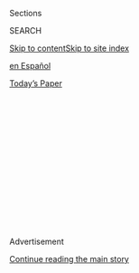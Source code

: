<div id="app">

<div>

<div>

<div>

<div class="NYTAppHideMasthead css-1q2w90k e1suatyy0">

<div class="section css-ui9rw0 e1suatyy2">

<div class="css-eph4ug er09x8g0">

<div class="css-6n7j50">

</div>

<span class="css-1dv1kvn">Sections</span>

<div class="css-10488qs">

<span class="css-1dv1kvn">SEARCH</span>

</div>

[Skip to content](#site-content)[Skip to site index](#site-index)

</div>

<div id="masthead-section-label" class="css-1wr3we4 eaxe0e00">

[en
Español](https://www.nytimes3xbfgragh.onion/es/)

</div>

<div class="css-10698na e1huz5gh0">

</div>

</div>

<div id="masthead-bar-one" class="section hasLinks css-15hmgas e1csuq9d3">

<div class="css-uqyvli e1csuq9d0">

</div>

<div class="css-1uqjmks e1csuq9d1">

</div>

<div class="css-9e9ivx">

[](https://myaccount.nytimes3xbfgragh.onion/auth/login?response_type=cookie&client_id=vi)

</div>

<div class="css-1bvtpon e1csuq9d2">

[Today’s
Paper](https://www.nytimes3xbfgragh.onion/section/todayspaper)

</div>

</div>

</div>

</div>

<div data-aria-hidden="false">

<div id="site-content" data-role="main">

<div>

<div class="css-1aor85t" style="opacity:0.000000001;z-index:-1;visibility:hidden">

<div class="css-1hqnpie">

<div class="css-epjblv">

<span class="css-17xtcya">[en
Español](/es/)</span><span class="css-x15j1o">|</span><span class="css-fwqvlz">No
se puede escapar de los piojos, ni siquiera a casi 2000 metros bajo la
superficie del
océano</span>

</div>

<div class="css-k008qs">

<div class="css-1iwv8en">

<span class="css-18z7m18"></span>

<div>

</div>

</div>

<span class="css-1n6z4y">https://nyti.ms/31FgxjO</span>

<div class="css-1705lsu">

<div class="css-4xjgmj">

<div class="css-4skfbu" data-role="toolbar" data-aria-label="Social Media Share buttons, Save button, and Comments Panel with current comment count" data-testid="share-tools">

  - 
  - 
  - 
  - 
    
    <div class="css-6n7j50">
    
    </div>

  - 

</div>

</div>

</div>

</div>

</div>

</div>

<div class="css-13pd83m">

</div>

<div id="top-wrapper" class="css-1sy8kpn">

<div id="top-slug" class="css-l9onyx">

Advertisement

</div>

[Continue reading the main
story](#after-top)

<div class="ad top-wrapper" style="text-align:center;height:100%;display:block;min-height:250px">

<div id="top" class="place-ad" data-position="top" data-size-key="top">

</div>

</div>

<div id="after-top">

</div>

</div>

<div>

<div id="sponsor-wrapper" class="css-1hyfx7x">

<div id="sponsor-slug" class="css-19vbshk">

Supported by

</div>

[Continue reading the main
story](#after-sponsor)

<div id="sponsor" class="ad sponsor-wrapper" style="text-align:center;height:100%;display:block">

</div>

<div id="after-sponsor">

</div>

</div>

<div class="css-186x18t">

Mundo
animal

</div>

<div class="css-1vkm6nb ehdk2mb0">

# No se puede escapar de los piojos, ni siquiera a casi 2000 metros bajo la superficie del océano

</div>

Una especie de insectos vive en el cuerpo de los elefantes marinos
mientras pasan meses en el mar, soportando los cambios de presión de las
profundas y largas inmersiones de esos mamíferos.

<div class="css-79elbk" data-testid="photoviewer-wrapper">

<div class="css-z3e15g" data-testid="photoviewer-wrapper-hidden">

</div>

<div class="css-1a48zt4 ehw59r15" data-testid="photoviewer-children">

![<span class="css-16f3y1r e13ogyst0" data-aria-hidden="true">Los piojos
Lepidophthirus macrorhini habitan en las extremidades posteriores de los
elefantes marinos del sur, que pasan casi 10 meses al año en aguas
antárticas y pueden permanecer bajo el agua durante casi dos horas
seguidas.</span><span class="css-cnj6d5 e1z0qqy90" itemprop="copyrightHolder"><span class="css-1ly73wi e1tej78p0">Credit...</span><span><span>Laboratorio
Leonardi</span></span></span>](https://static01.graylady3jvrrxbe.onion/images/2020/09/01/science/26tb-lice-ES-1/merlin_176170911_4d2970b6-edc4-45ea-a810-14b32c4a56d3-articleLarge.jpg?quality=75&auto=webp&disable=upscale)

</div>

</div>

<div class="css-18e8msd">

<div class="css-vp77d3 epjyd6m0">

<div class="css-1baulvz">

Por <span class="css-1baulvz last-byline" itemprop="name">Priyanka
Runwal</span>

</div>

</div>

  - 
    
    <div class="css-ld3wwf e16638kd2">
    
    29 de agosto de
    2020
    
    </div>

  - 
    
    <div class="css-4xjgmj">
    
    <div class="css-d8bdto" data-role="toolbar" data-aria-label="Social Media Share buttons, Save button, and Comments Panel with current comment count" data-testid="share-tools">
    
      - 
      - 
      - 
      - 
        
        <div class="css-6n7j50">
        
        </div>
    
      - 
    
    </div>
    
    </div>

</div>

<div class="css-mdjrty">

[Read in
English](https://www.nytimes3xbfgragh.onion/2020/08/26/science/lice-elephant-seals.html "Read in English")

</div>

</div>

<div class="section meteredContent css-1r7ky0e" name="articleBody" itemprop="articleBody">

<div class="css-1fanzo5 StoryBodyCompanionColumn">

<div class="css-53u6y8">

[Regístrate para recibir nuestro
boletín](https://www.nytimes3xbfgragh.onion/newsletters/el-times) con
lo mejor de The New York Times.

-----

Bajo el mar, la vida es más sabrosa, a menos que seas un insecto. Quizás
has visto algunos bichos flotando en la superficie de un estanque o
incluso [creando su propia burbuja de
buceo](https://www.nytimes3xbfgragh.onion/2017/11/21/science/diving-flies-mono-lake.html)
para sumergirse en los lagos interiores. Pero, en mar abierto,
prácticamente no hay insectos.

Sin embargo, si miras de cerca las aletas posteriores de los elefantes
marinos del sur, encontrarás unos insectos que han logrado tener una
vida parcialmente acuática. Los piojos de la especie Lepidophthirus
macrorhini habitan en las extremidades traseras de estos mamíferos
acuáticos de gran tamaño, los cuales pasan casi 10 meses del año en
aguas antárticas y se sumergen hasta 1981 metros por debajo de la
superficie oceánica en busca de comida e incluso pueden quedarse ahí
casi dos horas seguidas.

Estos piojos tal vez sean los insectos que pueden sobrevivir a mayores
profundidades en los ecosistemas marinos, según un
[estudio](https://jeb.biologists.org/content/early/2020/07/16/jeb.226811)
publicado en julio en la revista Journal of Experimental Biology. Al
tolerar ambientes tan extremos, los piojos de los elefantes marinos
pueden ayudar a los científicos a resolver el misterio de por qué hay
tan pocos insectos en la vastedad del océano.

Los especímenes de L. macrorhini son piojos parasitarios que chupan
sangre y anidan en la capa superior de la piel del elefante marino para
alimentarse. En 2015, María Soledad Leonardi, bióloga marina del
Instituto de Biología de Organismos Marinos en Argentina, encontró
piojos vivos en los elefantes marinos machos que salían a la superficie
para aparearse en la isla Rey Jorge, cerca de la costa de la Antártida.

</div>

</div>

<div class="css-1fanzo5 StoryBodyCompanionColumn">

<div class="css-53u6y8">

“Se pueden ver a simple vista”, afirmó. “Parecen cangrejos miniatura”.

En su opinión, la presencia de piojos en los elefantes marinos adultos
que salen a la superficie tras extensas excursiones submarinas sugiere
que los insectos pueden sobrevivir a las inmersiones profundas y las
subidas pronunciadas en los trayectos acuáticos de los elefantes
marinos. Eso querría decir que los piojos tal vez son capaces de
soportar la presión aplastante de las profundidades del océano.

</div>

</div>

<div class="css-79elbk" data-testid="photoviewer-wrapper">

<div class="css-z3e15g" data-testid="photoviewer-wrapper-hidden">

</div>

<div class="css-1a48zt4 ehw59r15" data-testid="photoviewer-children">

![<span class="css-16f3y1r e13ogyst0" data-aria-hidden="true">La bióloga
marina María Soledad Leonardi buscaba piojos en la aleta de un elefante
marino.</span><span class="css-cnj6d5 e1z0qqy90" itemprop="copyrightHolder"><span class="css-1ly73wi e1tej78p0">Credit...</span><span>Laboratorio
Leonardi</span></span>](https://static01.graylady3jvrrxbe.onion/images/2020/08/26/science/26tb-lice-ES-2/26TB-LICE2-articleLarge.jpg?quality=75&auto=webp&disable=upscale)

</div>

</div>

<div class="css-1fanzo5 StoryBodyCompanionColumn">

<div class="css-53u6y8">

Soledad Leonardi comentó que atrapar elefantes marinos de 3628
kilogramos en alta mar para ver si los piojos sobreviven a estas
condiciones extremas sería complicado. Por lo tanto, su equipo decidió
llevar los piojos al laboratorio.

Con ayuda de pinzas pequeñas, extrajeron los insectos de las aletas
traseras de quince crías de elefante marino que nacieron en las playas
de la península Valdés en Argentina. Los cachorros [tienen piojos
adultos](https://www.publish.csiro.au/zo/ZO9650437) transferidos de los
cuerpos de sus madres a los pocos días de su nacimiento. Los piojos se
reproducen rápidamente, aprovechando las primeras semanas en las que las
crías deben quedarse en tierra, puesto que [sus huevos no pueden
eclosionar bajo el agua](https://www.publish.csiro.au/zo/ZO9650437).

En el laboratorio, el equipo sumergió a los piojos en cámaras
individuales del tamaño de una memoria USB llenas de agua de mar y
conectadas a un tanque de buceo. Luego, expusieron a cada piojo a una
gama de presiones de agua, hasta 200 veces mayor a la de la superficie
marina y equivalente a profundidades de entre 298 y 1981 metros. Tras
experimentar 10 minutos en este ambiente en aguas profundas, 69 de los
75 piojos salieron vivos.

</div>

</div>

<div class="css-1fanzo5 StoryBodyCompanionColumn">

<div class="css-53u6y8">

“Para mí fue fascinante ver que sobrevivieron a la alta presión”, dijo
Claudio Lazzari, fisiólogo de insectos en la Universidad de Tours en
Francia y uno de los autores del estudio. “Esto demuestra que estos
piojos son resistentes. Podemos excluir la posibilidad de que
simplemente mueren”.

Después, los investigadores expusieron a los piojos que habían
sobrevivido a una presión de agua más alta o más baja que la que habían
experimentado antes.

“La idea era reproducir la situación a la que estarían sujetos los
piojos cuando sus portadores se sumergen a distintos niveles de
presión”, comentó Lazzari. Todos los piojos lograron tolerar el
cambio rápido de presión; los adultos se recuperaron más pronto y
presentaron movilidad tras el experimento, en comparación con las
ninfas.

Stuart Humphries, biofísico evolutivo de la Universidad de Lincoln en
Inglaterra, se refirió al estudio como “satisfactorio”. Y agregó: “Me
interesaría saber cómo hacen esto los piojos”.

Hasta el momento, los investigadores no saben si los piojos marinos
tienen adaptaciones especiales.

“Me imagino que estos pequeños solo suprimen y bloquean su sistema
traqueal”, especuló Humphries, lo cual significa que los piojos podrían
contener la respiración en aguas profundas.

Los investigadores quieren realizar experimentos para ver si estos
insectos frenan sus actividades y su gasto energético en lo profundo del
océano o si siguen respirando.

“Comprender cómo este grupo de insectos se las ingenia para sobrevivir
bajo el agua será la clave para entender por qué otros grupos no lo
logran”, explicó Lazzari.

</div>

</div>

<div class="css-1fanzo5 StoryBodyCompanionColumn">

<div class="css-53u6y8">

No obstante, algunos científicos piensan que los piojos podrían ser un
caso único.

“Estos piojos son un caso especializado; solo viven adheridos a su
portador en los ambientes marinos y se reproducen cuando los elefantes
marinos están en tierra”, mencionó Lanna Cheng, bióloga marina emérita
de la Institución Scripps de Oceanografía en San Diego. “No tenemos idea
de si tienen o no la habilidad de sobrevivir como insectos de vida libre
a esas profundidades”.

</div>

</div>

<div>

</div>

</div>

<div>

</div>

<div>

</div>

<div>

</div>

<div>

<div id="bottom-wrapper" class="css-1ede5it">

<div id="bottom-slug" class="css-l9onyx">

Advertisement

</div>

[Continue reading the main
story](#after-bottom)

<div id="bottom" class="ad bottom-wrapper" style="text-align:center;height:100%;display:block;min-height:90px">

</div>

<div id="after-bottom">

</div>

</div>

</div>

</div>

</div>

## Site Index

<div>

</div>

## Site Information Navigation

  - [© <span>2020</span> <span>The New York Times
    Company</span>](https://help.nytimes3xbfgragh.onion/hc/en-us/articles/115014792127-Copyright-notice)

<!-- end list -->

  - [NYTCo](https://www.nytco.com/)
  - [Contact
    Us](https://help.nytimes3xbfgragh.onion/hc/en-us/articles/115015385887-Contact-Us)
  - [Work with us](https://www.nytco.com/careers/)
  - [Advertise](https://nytmediakit.com/)
  - [T Brand Studio](http://www.tbrandstudio.com/)
  - [Your Ad
    Choices](https://www.nytimes3xbfgragh.onion/privacy/cookie-policy#how-do-i-manage-trackers)
  - [Privacy](https://www.nytimes3xbfgragh.onion/privacy)
  - [Terms of
    Service](https://help.nytimes3xbfgragh.onion/hc/en-us/articles/115014893428-Terms-of-service)
  - [Terms of
    Sale](https://help.nytimes3xbfgragh.onion/hc/en-us/articles/115014893968-Terms-of-sale)
  - [Site
    Map](https://spiderbites.nytimes3xbfgragh.onion)
  - [Help](https://help.nytimes3xbfgragh.onion/hc/en-us)
  - [Subscriptions](https://www.nytimes3xbfgragh.onion/subscription?campaignId=37WXW)

</div>

</div>

</div>

</div>
